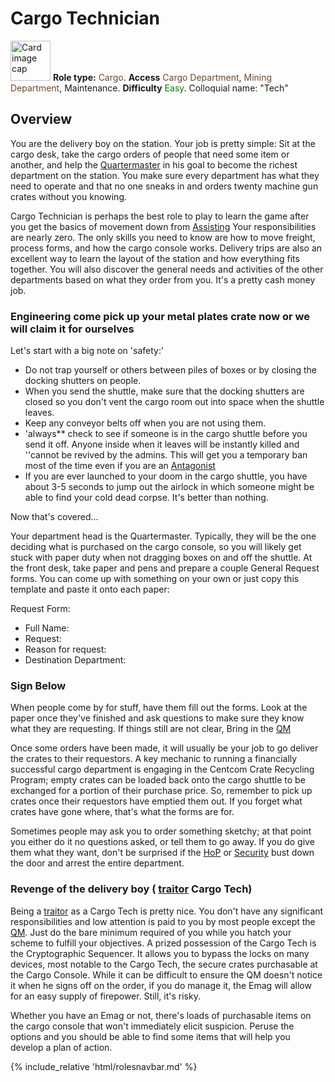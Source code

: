 # Cargo Technician

<div class="card bg-dark text-white">
    <div class="card-body">
        <div class="card-img-top d-flex align-items-center">
            <div>
                <img class="img-fluid" width=64 src="https://raw.githubusercontent.com/unitystation/unitystation-wiki/master/docs/assets/images/jobs/Generic_cargo.png" alt="Card image cap">
                <b>Role type:</b> <font color= "#734823">Cargo</font>. <b>Access</b> <font color="#734823">Cargo Department</font>, <font color="#734823">Mining Department</font>, Maintenance. <b>Difficulty</b> <font color="Green">Easy</font>. Colloquial name: "Tech"
            </div>
        </div>
    </div>
</div>

## Overview

You are the delivery boy on the station. Your job is pretty simple: Sit at the cargo desk, take the cargo orders of people that need some item or another, and help the [Quartermaster](Quartermaster.md) in his goal to become the richest department on the station. You make sure every department has what they need to operate and that no one sneaks in and orders twenty machine gun crates without you knowing.

Cargo Technician is perhaps the best role to play to learn the game after you get the basics of movement down from [Assisting](Assistant.md) Your responsibilities are nearly zero. The only skills you need to know are how to move freight, process forms, and how the cargo console works. Delivery trips are also an excellent way to learn the layout of the station and how everything fits together. You will also discover the general needs and activities of the other departments based on what they order from you. It's a pretty cash money job.

### Engineering come pick up your metal plates crate now or we will claim it for ourselves

Let's start with a big note on 'safety:'

* Do not trap yourself or others between piles of boxes or by closing the docking shutters on people.
* When you send the shuttle, make sure that the docking shutters are closed so you don't vent the cargo room out into space when the shuttle leaves.
* Keep any conveyor belts off when you are not using them.
* 'always** check to see if someone is in the cargo shuttle before you send it off. Anyone inside when it leaves will be instantly killed and ''cannot be revived by the admins. This will get you a temporary ban most of the time even if you are an [Antagonist](Traitor.md)
* If you are ever launched to your doom in the cargo shuttle, you have about 3-5 seconds to jump out the airlock in which someone might be able to find your cold dead corpse. It's better than nothing.

Now that's covered...

Your department head is the Quartermaster. Typically, they will be the one deciding what is purchased on the cargo console, so you will likely get stuck with paper duty when not dragging boxes on and off the shuttle. At the front desk, take paper and pens and prepare a couple General Request forms. You can come up with something on your own or just copy this template and paste it onto each paper:

Request Form:

* Full Name:
* Request:
* Reason for request:
* Destination Department:

### Sign Below

When people come by for stuff, have them fill out the forms. Look at the paper once they've finished and ask questions to make sure they know what they are requesting. If things still are not clear, Bring in the [QM](Quartermaster.md)

Once some orders have been made, it will usually be your job to go deliver the crates to their requestors. A key mechanic to running a financially successful cargo department is engaging in the Centcom Crate Recycling Program; empty crates can be loaded back onto the cargo shuttle to be exchanged for a portion of their purchase price. So, remember to pick up crates once their requestors have emptied them out. If you forget what crates have gone where, that's what the forms are for.

Sometimes people may ask you to order something sketchy; at that point you either do it no questions asked, or tell them to go away. If you do give them what they want, don't be surprised if the [HoP](HoP.md) or [Security](Security.md) bust down the door and arrest the entire department.

### Revenge of the delivery boy ( [traitor](traitor.md) Cargo Tech)

Being a [traitor](traitor.md) as a Cargo Tech is pretty nice. You don't have any significant responsibilities and low attention is paid to you by most people except the [QM](Quartermaster.md). Just do the bare minimum required of you while you hatch your scheme to fulfill your objectives. A prized possession of the Cargo Tech is the Cryptographic Sequencer. It allows you to bypass the locks on many devices, most notable to the Cargo Tech, the secure crates purchasable at the Cargo Console. While it can be difficult to ensure the QM doesn't notice it when he signs off on the order, if you do manage it, the Emag will allow for an easy supply of firepower. Still, it's risky.

Whether you have an Emag or not, there's loads of purchasable items on the cargo console that won't immediately elicit suspicion. Peruse the options and you should be able to find some items that will help you develop a plan of action.

  {% include_relative 'html/rolesnavbar.md' %}
